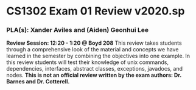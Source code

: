 # CS1302 Exam 01 Review v2020.sp
### PLA(s): Xander Aviles and (Aiden) Geonhui Lee

**Review Session: 12:20 - 1:20 @ Boyd 208**
This review takes students through a comprehensive look of the material and concepts we have learned in the semester by combining the objectives into one example. In this review students will test their knowledge of unix commands, dependencies, interfaces, abstract classes, exceptions, javadocs, and nodes. **This is not an official review written by the exam authors: Dr. Barnes and Dr. Cotterell.** 
